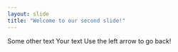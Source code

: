 ```yaml
---
layout: slide
title: "Welcome to our second slide!"
---
```

Some other text
Your text
Use the left arrow to go back!
